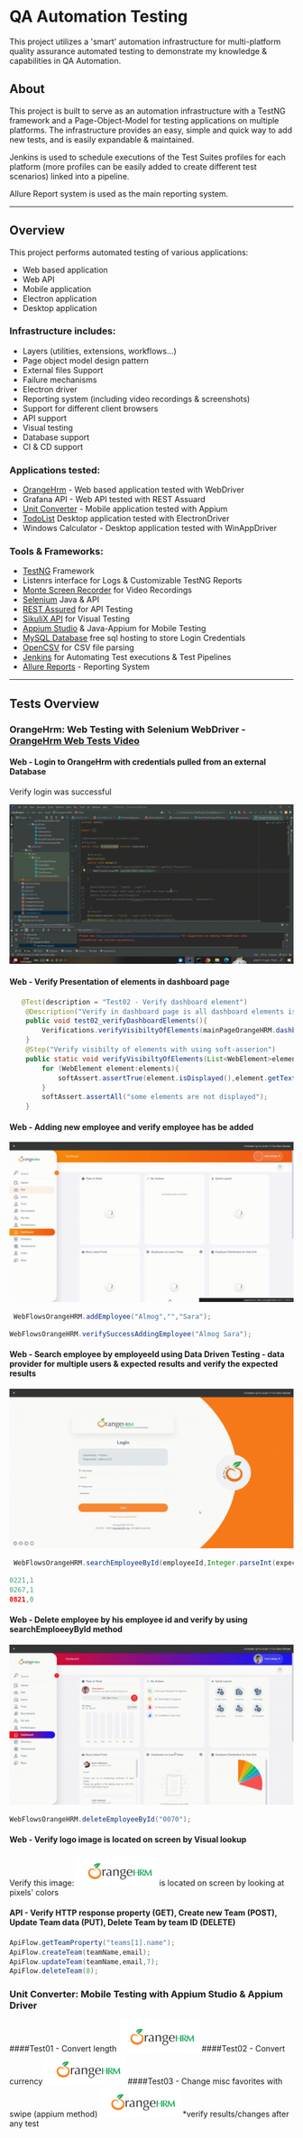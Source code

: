 # QA Automation Testing

This project utilizes a 'smart' automation infrastructure for multi-platform quality assurance automated testing to demonstrate my knowledge & capabilities in QA Automation.

## About

This project is built to serve as an automation infrastructure with a TestNG framework and a Page-Object-Model for testing applications on multiple platforms.
The infrastructure provides an easy, simple and quick way to add new tests, and is easily expandable & maintained.

Jenkins is used to schedule executions of the Test Suites profiles for each platform (more profiles can be easily added to create different test scenarios) linked into a pipeline.

Allure Report system is used as the main reporting system.

---
## Overview

This project performs automated testing of various applications:
* Web based application
* Web API
* Mobile application
* Electron application
* Desktop application
### Infrastructure includes:

* Layers (utilities, extensions, workflows...)
* Page object model design pattern
* External files Support
* Failure mechanisms
* Electron driver
* Reporting system (including video recordings & screenshots)
* Support for different client browsers
* API support
* Visual testing
* Database support
* CI & CD support
### Applications tested:

* [OrangeHrm](https://opensource-demo.orangehrmlive.com/web/index.php/auth/login) - Web based application tested with WebDriver
* Grafana API - Web API tested with REST Assuard
* [Unit Converter](https://play.google.com/store/apps/details?id=kr.sira.unit&hl=en_GB&gl=US) - Mobile application tested with Appium
* [TodoList](https://github.com/blaadje/Todolist) Desktop application tested with ElectronDriver
* Windows Calculator - Desktop application tested with WinAppDriver
### Tools & Frameworks:

* [TestNG](https://testng.org/) Framework
* Listenrs interface for Logs & Customizable TestNG Reports
* [Monte Screen Recorder](https://github.com/sbtqa/monte-media/blob/master/src/main/ru/sbtqa/monte/screenrecorder/ScreenRecorder.java) for Video Recordings
* [Selenium](https://www.selenium.dev/) Java & API
* [REST Assured](https://rest-assured.io/) for API Testing
* [SikuliX API](http://sikulix.com/) for Visual Testing
* [Appium Studio](https://digital.ai/continuous-testing/eclipse-intellij-plugins) & Java-Appium for Mobile Testing
* [MySQL Database](https://www.freemysqlhosting.net/) free sql hosting to store Login Credentials
* [OpenCSV](http://opencsv.sourceforge.net/) for CSV file parsing
* [Jenkins](https://www.jenkins.io/) for Automating Test executions & Test Pipelines
* [Allure Reports](http://allure.qatools.ru/) - Reporting System 


---
## Tests Overview

### OrangeHrm: Web Testing with Selenium WebDriver - [OrangeHrm Web Tests Video](https://raw.githubusercontent.com/almog2139/QA-FinalProjectAutomation/master/ImageRepository//FullProjectWeb%20(1).gif)

#### Web - Login to OrangeHrm with credentials pulled from an external Database
Verify login was successful

![alt text](https://raw.githubusercontent.com/almog2139/QA-FinalProjectAutomation/master/ImageRepository/loginWeb.gif "OrangeHrm Login")

#### Web - Verify Presentation of elements in dashboard page

```java
   @Test(description = "Test02 - Verify dashboard element")
    @Description("Verify in dashboard page is all dashboard elements is display")
    public void test02_verifyDashboardElements(){
        Verifications.verifyVisibiltyOfElements(mainPageOrangeHRM.dashboardItems);
    }
    @Step("Verify visibilty of elements with using soft-asserion")
    public static void verifyVisibiltyOfElements(List<WebElement>elements){
        for (WebElement element:elements){
            softAssert.assertTrue(element.isDisplayed(),element.getText()+"  not exsits!");
        }
        softAssert.assertAll("some elements are not displayed");
    }
```
#### Web - Adding new employee and verify employee has be added
![alt text](https://raw.githubusercontent.com/almog2139/QA-FinalProjectAutomation/master/ImageRepository/addingEmployee.gif "OrangeHrm Add new employee")

```java
 WebFlowsOrangeHRM.addEmployee("Almog","","Sara");
```
```java
WebFlowsOrangeHRM.verifySuccessAddingEmployee("Almog Sara");
```
#### Web - Search employee by employeeId using Data Driven Testing - data provider for multiple users & expected results and verify the expected results
![alt text](https://raw.githubusercontent.com/almog2139/QA-FinalProjectAutomation/master/ImageRepository/searchEmployees.gif "OrangeHrm DDT")
```java
 WebFlowsOrangeHRM.searchEmployeeById(employeeId,Integer.parseInt(expectedListSize));
```
```java
0221,1
0267,1
0821,0
```

#### Web - Delete employee by his employee id and verify by using searchEmploeeyById method
![alt text](https://raw.githubusercontent.com/almog2139/QA-FinalProjectAutomation/master/ImageRepository/deleteEmployee.gif "OrangeHrm Delete employee")
```java
WebFlowsOrangeHRM.deleteEmployeeById("0070");
```

#### Web - Verify  logo image is located on screen by Visual lookup
Verify this image:  ![alt text](https://raw.githubusercontent.com/almog2139/QA-FinalProjectAutomation/master/ImageRepository/OrangeHrmLogo.png "OrangeHrm Visual Search") is located on screen by looking at pixels' colors

#### API - Verify HTTP response property (GET), Create new Team (POST), Update Team data (PUT), Delete Team by team ID (DELETE)
```java
ApiFlow.getTeamProperty("teams[1].name");
ApiFlow.createTeam(teamName,email);
ApiFlow.updateTeam(teamName,email,7);
ApiFlow.deleteTeam(8);
```
### Unit Converter: Mobile Testing with Appium Studio & Appium Driver
####Test01 - Convert length
![alt text](https://raw.githubusercontent.com/almog2139/QA-FinalProjectAutomation/master/ImageRepository/OrangeHrmLogo.png "Convert Length")
####Test02 - Convert currency
![alt text](https://raw.githubusercontent.com/almog2139/QA-FinalProjectAutomation/master/ImageRepository/OrangeHrmLogo.png "Convert Currency")
####Test03 - Change misc favorites with swipe (appium method)
![alt text](https://raw.githubusercontent.com/almog2139/QA-FinalProjectAutomation/master/ImageRepository/OrangeHrmLogo.png "Change Misc Favorites")
*verify results/changes after any test

